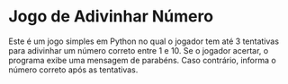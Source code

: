 # Jogo de Adivinhar Número  
Este é um jogo simples em Python no qual o jogador tem até 3 tentativas para adivinhar um número correto entre 1 e 10.   Se o jogador acertar, o programa exibe uma mensagem de parabéns. Caso contrário, informa o número correto após as tentativas.
